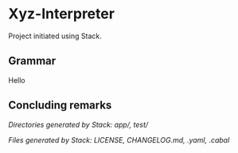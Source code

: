 # Xyz-Interpreter

Project initiated using Stack.

## Grammar

Hello

## Concluding remarks

*Directories generated by Stack: app/, test/*

*Files generated by Stack: LICENSE, CHANGELOG.md, *.yaml, *.cabal***
